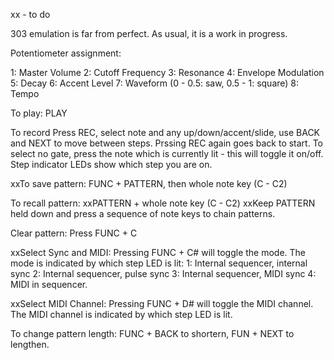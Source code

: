 xx - to do

303 emulation is far from perfect. As usual, it is a work in progress.

Potentiometer assignment:

1: Master Volume
2: Cutoff Frequency
3: Resonance
4: Envelope Modulation
5: Decay
6: Accent Level
7: Waveform (0 - 0.5: saw, 0.5 - 1: square)
8: Tempo

To play: PLAY

To record
Press REC, select note and any up/down/accent/slide, use BACK and NEXT to move between steps. Prssing REC again goes back to start. To select no gate, press the note which is currently lit - this will toggle it on/off. Step indicator LEDs show which step you are on.

xxTo save pattern: FUNC + PATTERN, then whole note key (C - C2)

To recall pattern: 
xxPATTERN + whole note key (C - C2)
xxKeep PATTERN held down and press a sequence of note keys to chain patterns.

Clear pattern:
Press FUNC + C

xxSelect Sync and MIDI:
Pressing FUNC + C# will toggle the mode. The mode is indicated by which step LED is lit:
1: Internal sequencer, internal sync
2: Internal sequencer, pulse sync
3: Internal sequencer, MIDI sync
4: MIDI in sequencer.

xxSelect MIDI Channel:
Pressing FUNC + D# will toggle the MIDI channel. The MIDI channel is indicated by which step LED is lit.

To change pattern length:
FUNC + BACK to shortern, FUN + NEXT to lengthen.

